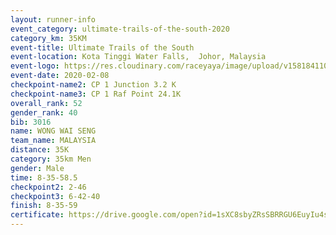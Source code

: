 ```yaml
--- 
layout: runner-info 
event_category: ultimate-trails-of-the-south-2020 
category_km: 35KM 
event-title: Ultimate Trails of the South 
event-location: Kota Tinggi Water Falls,  Johor, Malaysia 
event-logo: https://res.cloudinary.com/raceyaya/image/upload/v1581841103/logo/2020/ultimate-trails-2020_i93dfj.jpg 
event-date: 2020-02-08 
checkpoint-name2: CP 1 Junction 3.2 K 
checkpoint-name3: CP 1 Raf Point 24.1K 
overall_rank: 52
gender_rank: 40
bib: 3016
name: WONG WAI SENG
team_name: MALAYSIA
distance: 35K
category: 35km Men
gender: Male
time: 8-35-58.5
checkpoint2: 2-46
checkpoint3: 6-42-40
finish: 8-35-59
certificate: https://drive.google.com/open?id=1sXC8sbyZRsSBRRGU6EuyIu4shxvtlcYJ
--- 
```

